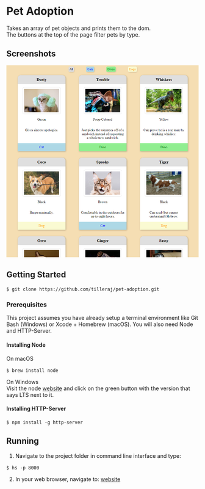 # Pet Adoption
Takes an array of pet objects and prints them to the dom.  
The buttons at the top of the page filter pets by type.

## Screenshots
![Image of a grid of pets](https://raw.githubusercontent.com/tilleraj/pet-adoption/master/screenshots/screenshot.PNG)

## Getting Started
```
$ git clone https://github.com/tilleraj/pet-adoption.git
```

### Prerequisites  
This project assumes you have already setup a terminal environment like Git Bash (Windows) or Xcode + Homebrew (macOS). You will also need Node and HTTP-Server.

#### Installing Node
On macOS  
```
$ brew install node
```
On Windows  
Visit the node [website](https://nodejs.org/) and click on the green button with the version that says LTS next to it.

#### Installing HTTP-Server
```
$ npm install -g http-server
```

## Running
1. Navigate to the project folder in command line interface and type:
```
$ hs -p 8000  
```
2. In your web browser, navigate to: [website](http://localhost:8000)
